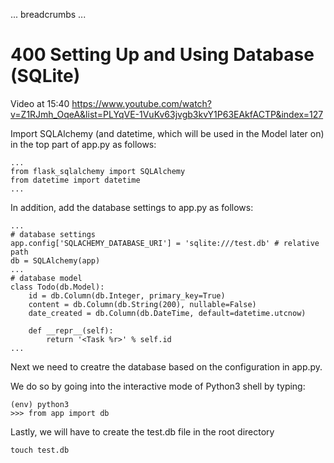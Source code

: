 ... breadcrumbs ...

# 400 Setting Up and Using Database (SQLite)

Video at 15:40 https://www.youtube.com/watch?v=Z1RJmh_OqeA&list=PLYqVE-1VuKv63jvgb3kvY1P63EAkfACTP&index=127

Import SQLAlchemy (and datetime, which will be used in the Model later on) in the top part of app.py as follows:

```
...
from flask_sqlalchemy import SQLAlchemy
from datetime import datetime
...
```

In addition, add the database settings to app.py as follows:

```
...
# database settings
app.config['SQLACHEMY_DATABASE_URI'] = 'sqlite:///test.db' # relative path
db = SQLAlchemy(app)
...
# database model
class Todo(db.Model):
    id = db.Column(db.Integer, primary_key=True)
    content = db.Column(db.String(200), nullable=False)
    date_created = db.Column(db.DateTime, default=datetime.utcnow)
    
    def __repr__(self):
        return '<Task %r>' % self.id    
...
```

Next we need to creatre the database based on the configuration in app.py.

We do so by going into the interactive mode of Python3 shell by typing:

```
(env) python3
>>> from app import db
```

Lastly, we will have to create the test.db file in the root directory

```
touch test.db
```

